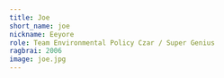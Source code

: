 ```yaml
---
title: Joe
short_name: joe
nickname: Eeyore
role: Team Environmental Policy Czar / Super Genius
ragbrai: 2006
image: joe.jpg
---
```

